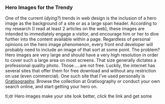 ### Hero Images for the Trendy

One of the current (_dying?_) trends in web design is the inclusion of a hero image as the background of a site or as a large span header. According to my research (I read at least 2 articles on the web), these images are intended to immediately engage a visitor, and encourage him or her to dive further into the content available within a page. Regardless of personal opinions on the hero image phenomenon, every front end developer will probably need to include an image of that sort at some point. The problem? Hero images are very large and should have a very high resolution in order to cover such a large area on most screens. That size generally dictates a professional quality photo. Those.....are not free. Luckily, the internet has several sites that offer them for free download and without any restriction on use (even commercial). One such site that I've used personally is [Gratisography](http://www.gratisography.com/#0). Browse the collection at Gratisography or conduct your own search online, and start getting your hero on. 

tl;dr Hero images make your site look better, click the link and get some
